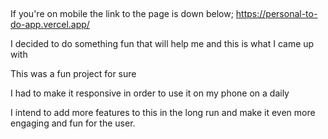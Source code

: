 ##
If you're on mobile the link to the page is down below;
https://personal-to-do-app.vercel.app/

I decided to do something fun that will help me and this is what I came up with

This was a fun project for sure

I had to make it responsive in order to use it on my phone on a daily

I intend to add more features to this in the long run and make it even more engaging and fun for the user.

<!-- # React + Vite

This template provides a minimal setup to get React working in Vite with HMR and some ESLint rules.

Currently, two official plugins are available:

- [@vitejs/plugin-react](https://github.com/vitejs/vite-plugin-react/blob/main/packages/plugin-react/README.md) uses [Babel](https://babeljs.io/) for Fast Refresh
- [@vitejs/plugin-react-swc](https://github.com/vitejs/vite-plugin-react-swc) uses [SWC](https://swc.rs/) for Fast Refresh
 -->
